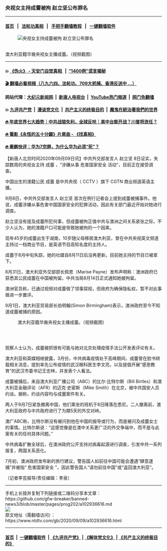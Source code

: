 ### 央视女主持成蕾被拘 赵立坚公布罪名
------------------------

#### [首页](https://github.com/gfw-breaker/banned-news3/blob/master/README.md) &nbsp;&nbsp;|&nbsp;&nbsp; [法轮功真相](https://github.com/begood0513/basic/blob/master/README.md)  &nbsp;&nbsp;|&nbsp;&nbsp; [手把手翻墙教程](https://github.com/gfw-breaker/guides/wiki)  &nbsp;&nbsp;|&nbsp;&nbsp; [一键翻墙软件](https://github.com/gfw-breaker/nogfw/blob/master/README.md)  



<div><div class="featured_image">
 <figure>
  <img alt="央视女主持成蕾被拘 赵立坚公布罪名" src="https://i.ntdtv.com/assets/uploads/2020/09/03136118-69e2-4bb2-b9c2-d08e73e53c0c.jpeg"/>
 </figure><br/>
 <span class="caption">
  澳大利亚籍华裔央视女主播成蕾。（视频截图）
 </span>
</div>
</div><hr/>

#### 💥 [《伪火》 - 天安门自焚真相 ](http://141.164.51.119:10000/videos/blog/weihuo.html)&nbsp; |&nbsp; [“1400例”谎言揭秘  ](http://141.164.51.119:10000/videos/blog/jiexi1400.html)

#### [ 🎬  翻墙必看视频（八九六四、法轮功、709大抓捕、香港反送中 ...）](https://github.com/gfw-breaker/links/blob/master/banned.md)

#### 网站代理：[大纪元新闻网](http://167.172.10.89:10080/gb/) &nbsp;|&nbsp; [新唐人电视台](http://167.172.10.89:8808/gb/)  &nbsp;|&nbsp; [YouTube热门频道](http://158.247.203.241/youtube.html) &nbsp;|&nbsp; [网门免翻墙](http://158.247.203.241:11000/show.aspx?name=ogHome)

#### 💥 [九评共产党](http://141.164.51.119:10000/videos/res/jiuping/)&nbsp; |&nbsp; [漫谈党文化](http://141.164.51.119:10000/videos/res/mtdwh/)&nbsp; |&nbsp; [共产主义的终极目的](http://141.164.51.119:10000/videos/res/zjmd/)&nbsp; |&nbsp; [魔鬼在統治著我們的世界](http://141.164.51.119:10000/videos/res/TheSpecter/)  

#### [ 🔥  年底世界七大趋势｜中共战狼失利，全球反呛｜美中台能开战？川普将连任？](http://141.164.51.119:10000/videos/news/tanghao02.html)

#### [ 🔥  電影《永恆的五十分鐘》片尾曲 - 《找真相》](http://141.164.51.119:10000/videos/news/../legend/index.html)

#### [ 🔥  秦鹏快评：华为7宗罪，为什么华为必须“死”？](http://141.164.51.119:10000/videos/news/qp01.html)

<div><div class="post_content" itemprop="articleBody">
 <p>
  【新唐人北京时间2020年09月09日讯】中共外交部发言人
  <ok href="https://www.ntdtv.com/gb/赵立坚.htm">
   赵立坚
  </ok>
  8日证实，失踪数周的央视女主持
  <ok href="https://www.ntdtv.com/gb/成蕾.htm">
   成蕾
  </ok>
  ，“涉嫌从事
  <ok href="https://www.ntdtv.com/gb/危害国家安全.htm">
   危害国家安全
  </ok>
  活动”，目前正在接受调查。
 </p>
 <p>
  中国出生的澳籍公民
  <ok href="https://www.ntdtv.com/gb/成蕾.htm">
   成蕾
  </ok>
  是中共央视（
  <ok href="https://www.ntdtv.com/gb/cctv.htm">
   CCTV
  </ok>
  ）旗下
  <ok href="https://www.ntdtv.com/gb/cgtn.htm">
   CGTN
  </ok>
  商业频道英语主播。
 </p>
 <p>
  9月8日，中共外交部发言人
  <ok href="https://www.ntdtv.com/gb/赵立坚.htm">
   赵立坚
  </ok>
  首次在例行记者会上提到成蕾被捕事件。他说，成蕾涉嫌从事危害中国国家安全的犯罪活动，因此有关部门最近开始对她进行调查。
 </p>
 <p>
  赵立坚没有提及成蕾所犯何事，但成蕾被拘正值中共与澳洲之间关系紧张之际，不少人认为，她的澳籍户口可能是导致她被拘的一个因素。
 </p>
 <p>
  现年45岁的成蕾出生于湖南，10岁随父母移居澳大利亚，曾在中共央视英文频道主持过一档商业节目，是英语节目高知名度的主持人。
 </p>
 <p>
  成蕾于8月中旬失踪，她的社媒自8月11日后没再更新。目前她主持的节目已被拿下。
 </p>
 <p>
  8月31日，澳大利亚外交部部长佩恩（Marise Payne）发布声明称：澳洲政府已获悉其公民成蕾在中国被拘留。中共当局8月14日正式通知她被拘留。
 </p>
 <p>
  澳洲官员称，已通过视频对成蕾做了领事探视，但政府为确保隐私权，暂不对此事做进一步置评。
 </p>
 <p>
  9月1日，澳大利亚贸易部长伯明翰(Simon Birmingham)表示，澳洲政府至今不知道成蕾被捕的原因。
 </p>
 <figure class="wp-caption alignnone" id="attachment_102931793" style="width: 600px">
  <ok href="https://i.ntdtv.com/assets/uploads/2020/09/3-1.jpg">
   <img alt="" class="size-medium wp-image-102931793" src="https://i.ntdtv.com/assets/uploads/2020/09/3-1-600x338.jpg"/>
  </ok>
  <br/><figcaption class="wp-caption-text">
   澳大利亚籍华裔央视女主播成蕾。（视频截图）
  </figcaption><br/>
 </figure><br/>
 <p>
  观察人士认为，成蕾被抓很有可能与她对北京处理疫情手法公开发表评论有关。
 </p>
 <p>
  澳大利亚和英媒相继披露，3月份，中共病毒疫情处于高峰期间，成蕾曾在脸书转载相关消息，提到率先公布疫情的武汉眼科医生李文亮，以及提倡开展“感恩教育”的武汉市委书记王忠林，并发表个人看法。
 </p>
 <p>
  成蕾被捕后，来自澳大利亚广播公司（ABC）的比尔·比特尔斯（Bill Birtles）和澳大利亚金融评论（AFR）的迈克·史密斯（Mike Smith）在北京，被中共国安人员约谈。据称，约谈内容均与成蕾案件有关。
 </p>
 <p>
  两人于9月7日紧急撤离中国，他们乘坐的班机于8日降落在悉尼。二人撤离前，澳大利亚政府与中共政府进行了为期5天的外交对峙。
 </p>
 <p>
  澳广ABC称，比特尔斯没有被问到他在中国的报导或行为，而是被问及成蕾女士的事情。比特尔斯说：“这感觉像是在澳中关系更广泛的外交争端中，而不是与此案有关的任何具体问题。”
 </p>
 <p>
  中共病毒扩散全球后，在澳洲政府公开支持对病毒起源进行调查，引发中共一系列报复，两国关系恶化。
 </p>
 <p>
  7月初，澳洲政府发布新的旅行建议，警告国人如前往中国可能会遭遇“肆意逮捕”并被指“
  <ok href="https://www.ntdtv.com/gb/危害国家安全.htm">
   危害国家安全
  </ok>
  ”，因此警告国人“请勿前往中国”或“返回澳大利亚”。
 </p>
 <p>
  （记者李芸报导/责任编辑：李泉）
 </p>
 <div class="single_ad">
 </div>
</div>
</div>
<hr/>
手机上长按并复制下列链接或二维码分享本文章：<br/>
https://github.com/gfw-breaker/banned-news3/blob/master/pages/prog202/a102936616.md <br/>
<a href='https://github.com/gfw-breaker/banned-news3/blob/master/pages/prog202/a102936616.md'><img src='https://github.com/gfw-breaker/banned-news3/blob/master/pages/prog202/a102936616.md.png'/></a> <br/>
原文地址（需翻墙访问）：https://www.ntdtv.com/gb/2020/09/09/a102936616.html


------------------------
#### [首页](https://github.com/gfw-breaker/banned-news3/blob/master/README.md) &nbsp;|&nbsp; [一键翻墙软件](https://github.com/gfw-breaker/nogfw/blob/master/README.md) &nbsp;| [《九评共产党》](https://github.com/gfw-breaker/9ping.md/blob/master/README.md#九评之一评共产党是什么) | [《解体党文化》](https://github.com/gfw-breaker/jtdwh.md/blob/master/README.md) | [《共产主义的终极目的》](https://github.com/gfw-breaker/gczydzjmd.md/blob/master/README.md)


<img src='http://gfw-breaker.win/banned-news3/pages/prog202/a102936616.md' width='0px' height='0px'/>